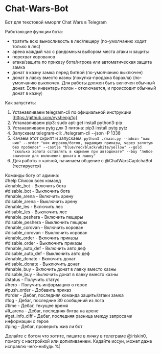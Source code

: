# Chat-Wars-Bot
Бот для текстовой мморпг Chat Wars в Telegram

Работающие функции бота:
  - тратить всю выносливость в лес/пещеру (по-умолчанию ходит только в лес)
  - арена каждый час с рандомным выбором места атаки и защиты
  - перехват корованов
  - атака/защита по приказу бота/игрока или автоматическая защита замка
  - донат в казну замка перед битвой (по-умолчанию выключен)
  - донат в лавку вместо казны (покупка-продажа барахла) (по-умолчанию выключен. Для работы должен быть включен обычный донат. Если инвентарь полон - отключается, и происходит обычный донат в казну)

Как запустить:<br />
  1) Устанавливаем telegram-cli по официальной инструкции [https://github.com/vysheng/tg]<br />
  2) Устанавливаем pip3: sudo apt-get install python3-pip<br />
  3) Устанавливаем pytg для 3 питона: pip3 install pytg pytz<br />
  4) Запускаем telegram-cli: ./telegram-cli --json -P 1338<br />
  5) Качаем этот скрипт и запускаем: `python3 ./main.py --admin "ваш ник" --order "ник игроков/ботов, выдающих приказы, через запятую   без пробелов" --castle "blue/red/black/white/yellow" --gold "сколько золота оставлять в кармане при автодонате" --buy "любое значение для включения доната в лавку"`<br />
  6) Для работы с капчой, начинаем общение с @ChatWarsCaptchaBot (тестируется) 
  
Команды боту от админа:<br />
    #help Список всех команд<br />
    #enable_bot - Включить бота<br />
    #disable_bot - Выключить бота<br />
    #enable_arena - Включить арену<br />
    #disable_arena - Выключить арену<br />
    #enable_les - Включить лес<br />
    #disable_les - Выключить лес<br />
    #enable_peshera - Включить пещеры<br />
    #disable_peshera - Выключить пещеры<br />
    #enable_corovan - Включить корован<br />
    #disable_corovan - Выключить корован<br />
    #enable_order - Включить приказы<br />
    #disable_order - Выключить приказы<br />
    #enable_auto_def - Включить авто деф<br />
    #disable_auto_def - Выключить авто деф<br />
    #enable_donate - Включить донат<br />
    #disable_donate - Выключить донат<br />
    #enable_buy - Включить донат в лавку вместо казны<br />
    #disable_buy - Вылючить донат в лавку вместо казны<br />
    #status - Получить статус<br />
    #hero - Получить информацию о герое<br />
    #push_order - Добавить приказ<br />
    #order - Дебаг, последняя команда защиты/атаки замка<br />
    #log - Дебаг, последние 30 сообщений из лога<br />
    #time - Дебаг, текущее время<br />
    #lt_arena - Дебаг, последняя битва на арене<br />
    #get_info_diff - Дебаг, последняя разница между запросами информации о герое<br />
    #ping - Дебаг, проверить жив ли бот<br />
 
Делайте с ботом что хотите, пишите в личку в телеграме @iriskin0, помогу с настройкой или допиливанием. Кидайте иссуи, может даже исправлю чего-нибудь %)

